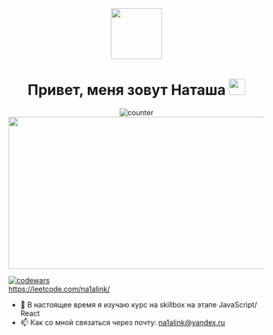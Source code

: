 <div id="header" align="center">
  <img src="https://media.giphy.com/media/M9gbBd9nbDrOTu1Mqx/giphy.gif" width="100"/>
</div>

<div align="center">
  <h1>Привет, меня зовут Наташа
    <img src="https://github.com/blackcater/blackcater/raw/main/images/Hi.gif" height="32"/>
  </h1>
</div>

<div align="center">
  <img src="https://komarev.com/ghpvc/?username=na1alink&style=flat-square&color=blue" alt="counter"/>
</div>


<div align="center">
  <img src="https://media.giphy.com/media/dWesBcTLavkZuG35MI/giphy.gif" width="600" height="300"/>
</div>
<!--<a align="center" href="https://git.io/typing-svg"><img src="https://readme-typing-svg.herokuapp.com?font=Fira+Code&pause=1000&color=000000&background=447BFF00&width=435&lines=%D0%98+%D1%8F+%D0%BD%D0%B0%D1%87%D0%B8%D0%BD%D0%B0%D1%8E%D1%89%D0%B8%D0%B9+front-end+developer" alt="Typing SVG" /></a>-->


[![codewars](https://www.codewars.com/users/na1alink/badges/small)](https://www.codewars.com/users/na1alink)  
https://leetcode.com/na1alink/


- 🌱  В настоящее время я изучаю курс на skillbox на этапе JavaScript/ React
- 📫 Как со мной связаться через почту: na1alink@yandex.ru



<!--https://github.com/daniilshat/daniilshat/blob/main/README.md-->
